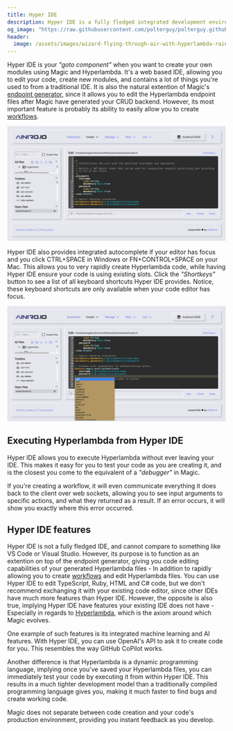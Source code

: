 ```yaml
---
title: Hyper IDE
description: Hyper IDE is a fully fledged integrated development environment, giving you most important features from other IDEs. Hyper IDE works perfectly on your phone, tablet, computer, or any other device you might have access to with a browser.
og_image: "https://raw.githubusercontent.com/polterguy/polterguy.github.io/master/images/og-hyper-ide-2.jpg"
header:
  image: /assets/images/wizard-flying-through-air-with-hyperlambda-raining-from-stars.png
---
```


Hyper IDE is your _"goto component"_ when you want to create your own modules using Magic and Hyperlambda.
It's a web based IDE, allowing you to edit your code,
create new modules, and contains a lot of things you're used to from a traditional IDE. It is also the natural
extention of Magic's [endpoint generator](/dashboard/endpoint-generator/), since it
allows you to edit the Hyperlambda endpoint files after Magic have generated your CRUD backend. However, its most
important feature is probably its ability to easily allow you to create [workflows](/workflows/).

![Editing a file in Hyper IDE](https://raw.githubusercontent.com/polterguy/polterguy.github.io/master/images/og-hyper-ide-2.jpg)

Hyper IDE also provides integrated autocomplete if your editor has focus and you click CTRL+SPACE
in Windows or FN+CONTROL+SPACE on your Mac. This allows you to very rapidly create Hyperlambda code,
while having Hyper IDE ensure your code is using existing slots. Click the _"Shortkeys"_ button to see
a list of all keyboard shortcuts Hyper IDE provides. Notice, these keyboard shortcuts are only available
when your code editor has focus.

![Hyper IDE autocomplete](https://raw.githubusercontent.com/polterguy/polterguy.github.io/master/images/hyper-ide-actions.jpg)

## Executing Hyperlambda from Hyper IDE

Hyper IDE allows you to execute Hyperlambda without ever leaving your IDE. This makes it easy for
you to test your code as you are creating it, and is the closest you come to the equivalent of a _"debugger"_ in Magic.

If you're creating a workflow, it will even communicate everything it does back to the client over web sockets,
allowing you to see input arguments to specific actions, and what they returned as a result. If an error occurs,
it will show you exactly where this error occurred.

## Hyper IDE features

Hyper IDE is not a fully fledged IDE, and cannot compare to something like VS Code or Visual Studio. However,
its purpose is to function as an extention on top of the endpoint generator, giving you code editing capabilities
of your generated Hyperlambda files - In addition to rapidly allowing you to create [workflows](/workflows/) and edit Hyperlambda
files. You can use Hyper IDE to edit TypeScript, Ruby, HTML and C# code, but we don't recommend exchanging it
with your existing code editor, since other IDEs have much more features than Hyper IDE. However, the opposite
is also true, implying Hyper IDE have features your existing IDE does not have - Especially in regards to
[Hyperlambda](/hyperlambda/), which is the axiom around which Magic evolves.

One example of such features is its integrated machine learning and AI features. With Hyper IDE, you can use
OpenAI's API to ask it to create code for you. This resembles the way GitHub CoPilot works.

Another difference is that Hyperlambda is a dynamic programming language, implying once you've saved
your Hyperlambda files, you can immediately test your code by executing it from within Hyper IDE.
This results in a much tighter development model than a traditionally compiled programming language
gives you, making it much faster to find bugs and create working code.

Magic does not separate between code creation and your code's production environment, providing
you instant feedback as you develop.
